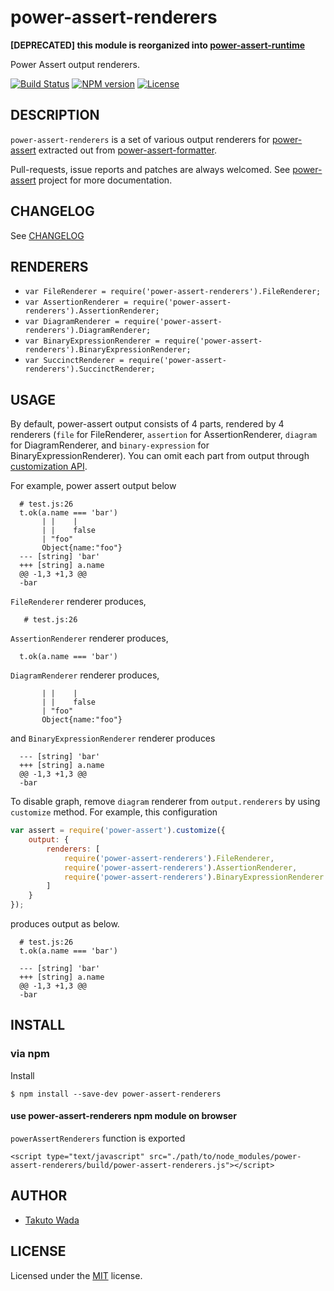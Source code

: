 power-assert-renderers
================================


__[DEPRECATED] this module is reorganized into [power-assert-runtime](https://github.com/twada/power-assert-runtime)__


Power Assert output renderers.

[![Build Status][travis-image]][travis-url]
[![NPM version][npm-image]][npm-url]
[![License][license-image]][license-url]


DESCRIPTION
---------------------------------------
`power-assert-renderers` is a set of various output renderers for [power-assert](http://github.com/power-assert-js/power-assert) extracted out from [power-assert-formatter](https://github.com/power-assert-js/power-assert-formatter).

Pull-requests, issue reports and patches are always welcomed. See [power-assert](http://github.com/power-assert-js/power-assert) project for more documentation.


CHANGELOG
---------------------------------------
See [CHANGELOG](https://github.com/twada/power-assert-renderers/blob/master/CHANGELOG.md)


RENDERERS
---------------------------------------

- `var FileRenderer = require('power-assert-renderers').FileRenderer;`
- `var AssertionRenderer = require('power-assert-renderers').AssertionRenderer;`
- `var DiagramRenderer = require('power-assert-renderers').DiagramRenderer;`
- `var BinaryExpressionRenderer = require('power-assert-renderers').BinaryExpressionRenderer;`
- `var SuccinctRenderer = require('power-assert-renderers').SuccinctRenderer;`


USAGE
---------------------------------------

By default, power-assert output consists of 4 parts, rendered by 4 renderers (`file` for FileRenderer, `assertion` for AssertionRenderer, `diagram` for DiagramRenderer, and `binary-expression` for BinaryExpressionRenderer). You can omit each part from output through [customization API](https://github.com/power-assert-js/power-assert#customization-api).


For example, power assert output below 
```
  # test.js:26
  t.ok(a.name === 'bar')
       | |    |         
       | |    false     
       | "foo"          
       Object{name:"foo"}
  --- [string] 'bar'
  +++ [string] a.name
  @@ -1,3 +1,3 @@
  -bar
```

`FileRenderer` renderer produces,
```
   # test.js:26
```

`AssertionRenderer` renderer produces,
```
  t.ok(a.name === 'bar')
```

`DiagramRenderer` renderer produces,
```
       | |    |         
       | |    false     
       | "foo"          
       Object{name:"foo"}
```

and `BinaryExpressionRenderer` renderer produces
```
  --- [string] 'bar'
  +++ [string] a.name
  @@ -1,3 +1,3 @@
  -bar
```


To disable graph, remove `diagram` renderer from `output.renderers` by using `customize` method.
For example, this configuration

```javascript
var assert = require('power-assert').customize({
    output: {
        renderers: [
            require('power-assert-renderers').FileRenderer,
            require('power-assert-renderers').AssertionRenderer,
            require('power-assert-renderers').BinaryExpressionRenderer
        ]
    }
});
```

produces output as below.

```
  # test.js:26
  t.ok(a.name === 'bar')
  
  --- [string] 'bar'
  +++ [string] a.name
  @@ -1,3 +1,3 @@
  -bar
```


INSTALL
---------------------------------------

### via npm

Install

    $ npm install --save-dev power-assert-renderers


#### use power-assert-renderers npm module on browser

`powerAssertRenderers` function is exported

    <script type="text/javascript" src="./path/to/node_modules/power-assert-renderers/build/power-assert-renderers.js"></script>


AUTHOR
---------------------------------------
* [Takuto Wada](http://github.com/twada)


LICENSE
---------------------------------------
Licensed under the [MIT](https://github.com/twada/power-assert-renderers/blob/master/MIT-LICENSE.txt) license.


[travis-url]: http://travis-ci.org/twada/power-assert-renderers
[travis-image]: https://secure.travis-ci.org/twada/power-assert-renderers.svg?branch=master

[npm-url]: https://npmjs.org/package/power-assert-renderers
[npm-image]: https://badge.fury.io/js/power-assert-renderers.svg

[license-url]: https://github.com/twada/power-assert-renderers/blob/master/MIT-LICENSE.txt
[license-image]: http://img.shields.io/badge/license-MIT-brightgreen.svg?style=flat
